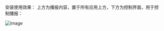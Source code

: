 安装使用效果：
上方为播报内容，置于所有应用上方，下方为控制界面，用于控制播报：

![image](https://github.com/user-attachments/assets/e963a98e-3ec2-4e62-ab62-d4206ce5bdf8)
